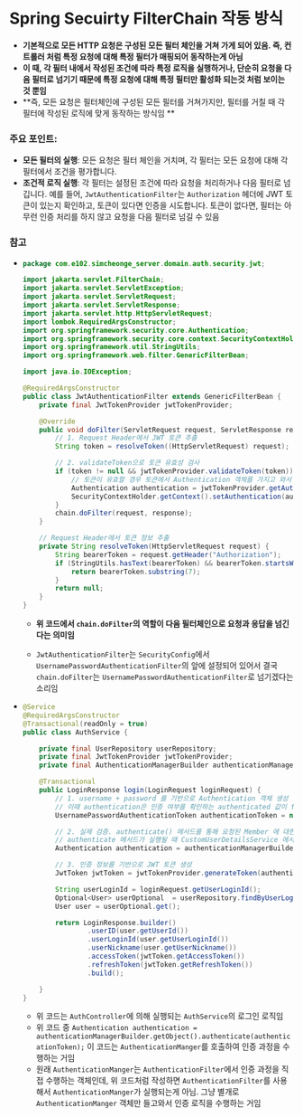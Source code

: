 # Spring Secuirty FilterChain 작동 방식

- **기본적으로 모든 HTTP 요청은 구성된 모든 필터 체인을 거쳐 가게 되어 있음. 즉, 컨트롤러 처럼 특정 요청에 대해 특정 필터가 매핑되어 동작하는게 아님**
- **이 때, 각 필터 내에서 작성된 조건에 따라 특정 로직을 실행하거나, 단순히 요청을 다음 필터로 넘기기 때문에 특정 요청에 대해 특정 필터만 활성화 되는것 처럼 보이는 것 뿐임**
- **즉, 모든 요청은 필터체인에 구성된 모든 필터를 거쳐가지만, 필터를 거칠 때 각 필터에 작성된 로직에 맞게 동작하는 방식임 **

### 주요 포인트:
- **모든 필터의 실행**: 모든 요청은 필터 체인을 거치며, 각 필터는 모든 요청에 대해 각 필터에서 조건을 평가합니다.
- **조건적 로직 실행**: 각 필터는 설정된 조건에 따라 요청을 처리하거나 다음 필터로 넘깁니다. 예를 들어, `JwtAuthenticationFilter`는 `Authorization` 헤더에 JWT 토큰이 있는지 확인하고, 토큰이 있다면 인증을 시도합니다. 토큰이 없다면, 필터는 아무런 인증 처리를 하지 않고 요청을 다음 필터로 넘길 수 있음

### 참고

- ```java
  package com.e102.simcheonge_server.domain.auth.security.jwt;
  
  import jakarta.servlet.FilterChain;
  import jakarta.servlet.ServletException;
  import jakarta.servlet.ServletRequest;
  import jakarta.servlet.ServletResponse;
  import jakarta.servlet.http.HttpServletRequest;
  import lombok.RequiredArgsConstructor;
  import org.springframework.security.core.Authentication;
  import org.springframework.security.core.context.SecurityContextHolder;
  import org.springframework.util.StringUtils;
  import org.springframework.web.filter.GenericFilterBean;
  
  import java.io.IOException;
  
  @RequiredArgsConstructor
  public class JwtAuthenticationFilter extends GenericFilterBean {
      private final JwtTokenProvider jwtTokenProvider;
  
      @Override
      public void doFilter(ServletRequest request, ServletResponse response, FilterChain chain) throws IOException, ServletException {
          // 1. Request Header에서 JWT 토큰 추출
          String token = resolveToken((HttpServletRequest) request);
  
          // 2. validateToken으로 토큰 유효성 검사
          if (token != null && jwtTokenProvider.validateToken(token)) {
              // 토큰이 유효할 경우 토큰에서 Authentication 객체를 가지고 와서 SecurityContext에 저장
              Authentication authentication = jwtTokenProvider.getAuthentication(token);
              SecurityContextHolder.getContext().setAuthentication(authentication);
          }
          chain.doFilter(request, response);
      }
  
      // Request Header에서 토큰 정보 추출
      private String resolveToken(HttpServletRequest request) {
          String bearerToken = request.getHeader("Authorization");
          if (StringUtils.hasText(bearerToken) && bearerToken.startsWith("Bearer")) {
              return bearerToken.substring(7);
          }
          return null;
      }
  }
  ```

  - **위 코드에서 `chain.doFilter`의 역할이 다음 필터체인으로 요청과 응답을 넘긴다는 의미임**

  - `JwtAuthenticationFilter`는 `SecurityConfig`에서 `UsernamePasswordAuthenticationFilter`의 앞에 설정되어 있어서 결국 `chain.doFilter`는 `UsernamePasswordAuthenticationFilter`로 넘기겠다는 소리임

  

- ```java
  @Service
  @RequiredArgsConstructor
  @Transactional(readOnly = true)
  public class AuthService {
  
      private final UserRepository userRepository;
      private final JwtTokenProvider jwtTokenProvider;
      private final AuthenticationManagerBuilder authenticationManagerBuilder;
  
      @Transactional
      public LoginResponse login(LoginRequest loginRequest) {
          // 1. username + password 를 기반으로 Authentication 객체 생성
          // 이때 authentication은 인증 여부를 확인하는 authenticated 값이 false
          UsernamePasswordAuthenticationToken authenticationToken = new UsernamePasswordAuthenticationToken(loginRequest.getUserLoginId(), loginRequest.getUserPassword());
  
          // 2. 실제 검증. authenticate() 메서드를 통해 요청된 Member 에 대한 검증 진행
          // authenticate 메서드가 실행될 때 CustomUserDetailsService 에서 만든 loadUserByUsername 메서드 실행
          Authentication authentication = authenticationManagerBuilder.getObject().authenticate(authenticationToken);
  
          // 3. 인증 정보를 기반으로 JWT 토큰 생성
          JwtToken jwtToken = jwtTokenProvider.generateToken(authentication);
  
          String userLoginId = loginRequest.getUserLoginId();
          Optional<User> userOptional  = userRepository.findByUserLoginId(userLoginId);
          User user = userOptional.get();
  
          return LoginResponse.builder()
                  .userID(user.getUserId())
                  .userLoginId(user.getUserLoginId())
                  .userNickname(user.getUserNickname())
                  .accessToken(jwtToken.getAccessToken())
                  .refreshToken(jwtToken.getRefreshToken())
                  .build();
  
      }
  }
  ```

  - 위 코드는 `AuthController`에 의해 실행되는 `AuthService`의 로그인 로직임
  - 위 코드 중 `Authentication authentication = authenticationManagerBuilder.getObject().authenticate(authenticationToken);` 이 코드는  `AuthenticationManger`를 호출하여 인증 과정을 수행하는 거임
  - 원래 `AuthenticationManger`는 `AuthenticationFilter`에서 인증 과정을 직접 수행하는 객체인데, 위 코드처럼 작성하면 `AuthenticationFilter`를 사용해서 `AuthenticationManger`가 실행되는게 아님. 그냥 별개로 `AuthenticationManger` 객체만 들고와서 인증 로직을 수행하는 거임
